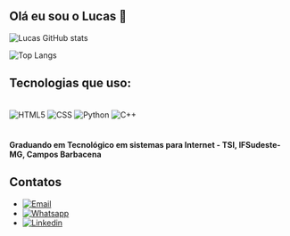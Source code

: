 
## Olá eu sou o Lucas 👋



![Lucas GitHub stats](https://github-readme-stats.vercel.app/api?username=lucasdavi114&show_icons=true&theme=tokyonight)

![Top Langs](https://github-readme-stats.vercel.app/api/top-langs/?username=lucasdavi114&layout=compact&locale=pt-br)

## Tecnologias que uso:

<div><br>
    <img align="center" alt="HTML5" src = "https://img.shields.io/badge/HTML5-E34F26?style=for-the-badge&logo=html5&logoColor=white"/>
    <img align="center" alt="CSS" src = "https://img.shields.io/badge/CSS3-1572B6?style=for-the-badge&logo=css3&logoColor=white"/>
    <img align="center" alt="Python" src = "https://img.shields.io/badge/Python-14354C?style=for-the-badge&logo=python&logoColor=white"/>
    <img align="center" alt="C++" src = "https://img.shields.io/badge/C%2B%2B-00599C?style=for-the-badge&logo=c%2B%2B&logoColor=white"/>
</div><br>

#### Graduando em Tecnológico em sistemas para Internet - TSI, IFSudeste-MG, Campos Barbacena

## Contatos
 - [![Email](https://img.shields.io/badge/Gmail-D14836?style=for-the-badge&logo=gmail&logoColor=white)](Lucasdaviribeiro46@gmail.com)
 - [![Whatsapp](https://img.shields.io/badge/WhatsApp-25D366?style=for-the-badge&logo=whatsapp&logoColor=white)]([(32)988431074](https://wa.me/5532988431074?text=Ol%C3%A1,+sou+Lucas+Davi+Ribeiro,+Mande+a+mensagem+para+este+N%C3%BAmero!))
 - [![Linkedin](https://img.shields.io/badge/LinkedIn-0077B5?style=for-the-badge&logo=linkedin&logoColor=white)](https://www.linkedin.com/in/lucas-davi-ribeiro-/)
